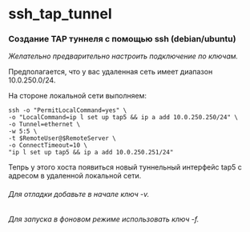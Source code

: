 # ssh_tap_tunnel
### Создание TAP туннеля с помощью ssh (debian/ubuntu)

*Желательно предварительно настроить подключение по ключам.*

Предполагается, что у вас удаленная сеть имеет диапазон 10.0.250.0/24. 

На стороне локальной сети выполняем:

    ssh -o "PermitLocalCommand=yes" \ 
    -o "LocalCommand=ip l set up tap5 && ip a add 10.0.250.250/24" \ 
    -o Tunnel=ethernet \ 
    -w 5:5 \ 
    -t $RemoteUser@$RemoteServer \ 
    -o ConnectTimeout=10 \ 
    "ip l set up tap5 && ip a add 10.0.250.251/24"

Тепрь у этого хоста появиться новый туннельный интерфейс tap5 с адресом в удаленной локальной сети.

###### Для отладки добавьте в начале ключ -v. 
###### Для запуска в фоновом режиме использовать ключ -f.
